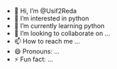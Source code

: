 - 👋 Hi, I’m @Usif2Reda
- 👀 I’m interested in python
- 🌱 I’m currently learning python
- 💞️ I’m looking to collaborate on ...
- 📫 How to reach me ...
- 😄 Pronouns: ...
- ⚡ Fun fact: ...

<!---
Usif2Reda/Usif2Reda is a ✨ special ✨ repository because its `README.md` (this file) appears on your GitHub profile.
You can click the Preview link to take a look at your changes.
--->
